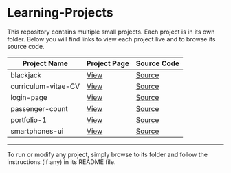# Learning-Projects

This repository contains multiple small projects. Each project is in its own folder. Below you will find links to view each project live and to browse its source code.

| Project Name         | Project Page                                                                 | Source Code                                                                                   |
|---------------------|------------------------------------------------------------------------------|-----------------------------------------------------------------------------------------------|
| blackjack           | [View](https://akshaypp-3.github.io/Learning-Projects/blackjack)              | [Source](https://github.com/akshaypp-3/Learning-Projects/tree/main/blackjack)                 |
| curriculum-vitae-CV | [View](https://curriculum-vitae-cv-seven.vercel.app)                          | [Source](https://github.com/akshaypp-3/Learning-Projects/tree/main/curriculum-vitae-CV)       |
| login-page          | [View](https://akshaypp-3.github.io/Learning-Projects/login-page)             | [Source](https://github.com/akshaypp-3/Learning-Projects/tree/main/login-page)                |
| passenger-count     | [View](https://akshaypp-3.github.io/Learning-Projects/passenger-count)        | [Source](https://github.com/akshaypp-3/Learning-Projects/tree/main/passenger-count)           |
| portfolio-1         | [View](https://akshaypp-3.github.io/Learning-Projects/portfolio-1)            | [Source](https://github.com/akshaypp-3/Learning-Projects/tree/main/portfolio-1)               |
| smartphones-ui      | [View](https://akshaypp-3.github.io/Learning-Projects/smartphones-ui)         | [Source](https://github.com/akshaypp-3/Learning-Projects/tree/main/smartphones-ui)            |

---

To run or modify any project, simply browse to its folder and follow the instructions (if any) in its README file.
